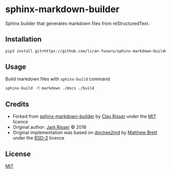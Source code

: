 # sphinx-markdown-builder

Sphinx builder that generates markdown files from reStructuredText.

## Installation

```sh
pip3 install git+https://github.com/liran-funaro/sphinx-markdown-builder@main
```


## Usage

Build markdown files with `sphinx-build` command
```sh
sphinx-build -M markdown ./docs ./build
```

## Credits

* Forked from [
sphinx-markdown-builder](https://github.com/clayrisser/sphinx-markdown-builder) by [Clay Risser](https://github.com/clayrisser) under the [MIT](https://github.com/clayrisser/sphinx-markdown-builder/blob/master/LICENSE) licence
* Original author: [Jam Risser](https://codejam.ninja) © 2018
* Original implementation was based on [doctree2md](https://github.com/matthew-brett/nb2plots/blob/master/nb2plots/doctree2md.py) by [Matthew Brett](https://github.com/matthew-brett) under the [BSD-2](https://github.com/matthew-brett/nb2plots/blob/main/LICENSE) licence

## License

[MIT](LICENSE)
